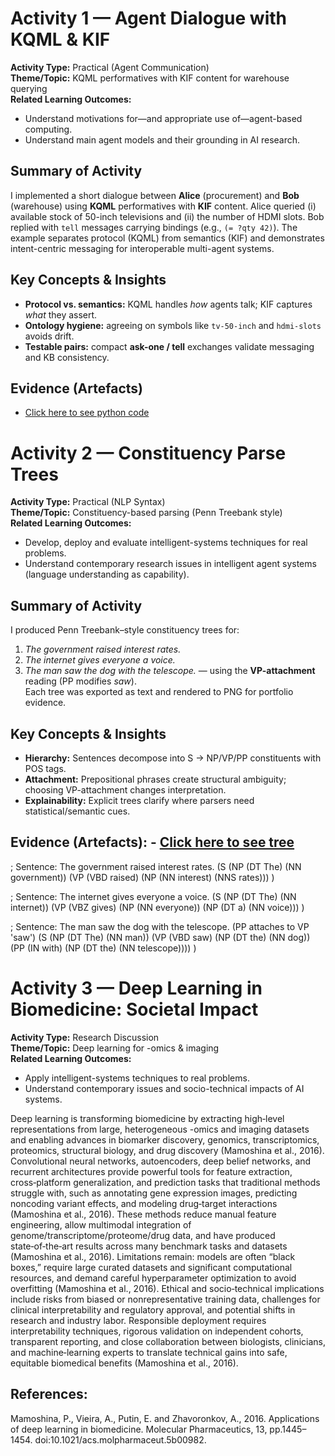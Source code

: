 # Activity 1 — Agent Dialogue with KQML & KIF

**Activity Type:** Practical (Agent Communication)  
**Theme/Topic:** KQML performatives with KIF content for warehouse querying  
**Related Learning Outcomes:**  
- Understand motivations for—and appropriate use of—agent-based computing.  
- Understand main agent models and their grounding in AI research.

## Summary of Activity
I implemented a short dialogue between **Alice** (procurement) and **Bob** (warehouse) using **KQML** performatives with **KIF** content. Alice queried (i) available stock of 50-inch televisions and (ii) the number of HDMI slots. Bob replied with `tell` messages carrying bindings (e.g., `(= ?qty 42)`). The example separates protocol (KQML) from semantics (KIF) and demonstrates intent-centric messaging for interoperable multi-agent systems.

## Key Concepts & Insights
- **Protocol vs. semantics:** KQML handles *how* agents talk; KIF captures *what* they assert.  
- **Ontology hygiene:** agreeing on symbols like `tv-50-inch` and `hdmi-slots` avoids drift.  
- **Testable pairs:** compact **ask-one / tell** exchanges validate messaging and KB consistency.

## Evidence (Artefacts)
- [Click here to see python code](./Act_1.py)


# Activity 2 — Constituency Parse Trees

**Activity Type:** Practical (NLP Syntax)  
**Theme/Topic:** Constituency-based parsing (Penn Treebank style)  
**Related Learning Outcomes:**  
- Develop, deploy and evaluate intelligent-systems techniques for real problems.  
- Understand contemporary research issues in intelligent agent systems (language understanding as capability).

## Summary of Activity
I produced Penn Treebank–style constituency trees for:  
1) *The government raised interest rates.*  
2) *The internet gives everyone a voice.*  
3) *The man saw the dog with the telescope.* — using the **VP-attachment** reading (PP modifies *saw*).  
Each tree was exported as text and rendered to PNG for portfolio evidence.

## Key Concepts & Insights
- **Hierarchy:** Sentences decompose into S → NP/VP/PP constituents with POS tags.  
- **Attachment:** Prepositional phrases create structural ambiguity; choosing VP-attachment changes interpretation.  
- **Explainability:** Explicit trees clarify where parsers need statistical/semantic cues.


## Evidence (Artefacts): - [Click here to see tree](./Act2.txt)

; Sentence: The government raised interest rates.
(S
  (NP (DT The) (NN government))
  (VP (VBD raised)
      (NP (NN interest) (NNS rates)))
)

; Sentence: The internet gives everyone a voice.
(S
  (NP (DT The) (NN internet))
  (VP (VBZ gives)
      (NP (NN everyone))
      (NP (DT a) (NN voice)))
)

; Sentence: The man saw the dog with the telescope.  (PP attaches to VP 'saw')
(S
  (NP (DT The) (NN man))
  (VP (VBD saw)
      (NP (DT the) (NN dog))
      (PP (IN with)
          (NP (DT the) (NN telescope))))
)



# Activity 3 — Deep Learning in Biomedicine: Societal Impact

**Activity Type:** Research Discussion  
**Theme/Topic:** Deep learning for -omics & imaging  
**Related Learning Outcomes:**  
- Apply intelligent-systems techniques to real problems.  
- Understand contemporary issues and socio-technical impacts of AI systems.

Deep learning is transforming biomedicine by extracting high‑level representations from large, heterogeneous -omics and imaging datasets and enabling advances in biomarker discovery, genomics, transcriptomics, proteomics, structural biology, and drug discovery (Mamoshina et al., 2016). Convolutional neural networks, autoencoders, deep belief networks, and recurrent architectures provide powerful tools for feature extraction, cross‑platform generalization, and prediction tasks that traditional methods struggle with, such as annotating gene expression images, predicting noncoding variant effects, and modeling drug‑target interactions (Mamoshina et al., 2016). These methods reduce manual feature engineering, allow multimodal integration of genome/transcriptome/proteome/drug data, and have produced state‑of‑the‑art results across many benchmark tasks and datasets (Mamoshina et al., 2016). Limitations remain: models are often “black boxes,” require large curated datasets and significant computational resources, and demand careful hyperparameter optimization to avoid overfitting (Mamoshina et al., 2016). Ethical and socio‑technical implications include risks from biased or nonrepresentative training data, challenges for clinical interpretability and regulatory approval, and potential shifts in research and industry labor. Responsible deployment requires interpretability techniques, rigorous validation on independent cohorts, transparent reporting, and close collaboration between biologists, clinicians, and machine‑learning experts to translate technical gains into safe, equitable biomedical benefits (Mamoshina et al., 2016).

## References:

Mamoshina, P., Vieira, A., Putin, E. and Zhavoronkov, A., 2016. Applications of deep learning in biomedicine. Molecular Pharmaceutics, 13, pp.1445–1454. doi:10.1021/acs.molpharmaceut.5b00982.
